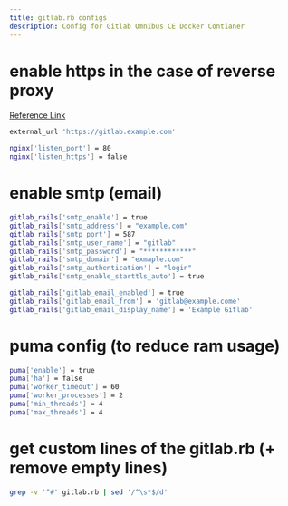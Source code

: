 ```yaml
---
title: gitlab.rb configs
description: Config for Gitlab Omnibus CE Docker Contianer
---
```


# enable https in the case of reverse proxy
[Reference Link](https://docs.gitlab.com/16.3/omnibus/settings/ssl/)

```bash
external_url 'https://gitlab.example.com'

nginx['listen_port'] = 80
nginx['listen_https'] = false
```

# enable smtp (email)
```bash
gitlab_rails['smtp_enable'] = true
gitlab_rails['smtp_address'] = "example.com"
gitlab_rails['smtp_port'] = 587
gitlab_rails['smtp_user_name'] = "gitlab"
gitlab_rails['smtp_password'] = "************"
gitlab_rails['smtp_domain'] = "exmaple.com"
gitlab_rails['smtp_authentication'] = "login"
gitlab_rails['smtp_enable_starttls_auto'] = true

gitlab_rails['gitlab_email_enabled'] = true
gitlab_rails['gitlab_email_from'] = 'gitlab@example.come'
gitlab_rails['gitlab_email_display_name'] = 'Example Gitlab'
```

# puma config (to reduce ram usage)
```bash
puma['enable'] = true
puma['ha'] = false
puma['worker_timeout'] = 60
puma['worker_processes'] = 2
puma['min_threads'] = 4
puma['max_threads'] = 4
```

# get custom lines of the gitlab.rb (+ remove empty lines)
```bash
grep -v '^#' gitlab.rb | sed '/^\s*$/d'
```